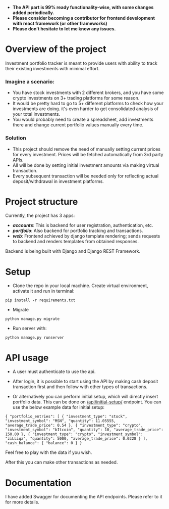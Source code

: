 - **The API part is 99% ready functionality-wise, with some changes added periodically.**
- **Please consider becoming a contributor for frontend development with react framework (or other frameworks)**
- **Please don't hesitate to let me know any issues.**

# Overview of the project
Investment portfolio tracker is meant to provide users with ability to track their existing investments with
minimal effort.

### Imagine a scenario: 
- You have stock investments with 2 different brokers, 
and you have some crypto investments on 3+ trading platforms for some reason.
- It would be pretty hard to go to 5+ different platforms to check how your investments are doing.
it's even harder to get consolidated analysis of your total investments.
- You would probably need to create a spreadsheet, add investments there and change current portfolio values manually every time.

### Solution
- This project should remove the need of manually setting current prices for every investment.
Prices will be fetched automatically from 3rd party APIs.
- All will be done by setting initial investment amounts via making virtual transaction.
- Every subsequent transaction will be needed only for reflecting actual deposit/withdrawal in investment platforms.

# Project structure
Currently, the project has 3 apps:

- _**accounts**_: This is backend for user registration, authentication, etc.
- _**portfolio**_: Also backend for portfolio tracking and transactions.
- _**web**_: Frontend achieved by django template rendering; sends requests to backend and renders templates from obtained
responses.

Backend is being built with Django and Django REST Framework.

# Setup
- Clone the repo in your local machine. Create virtual environment, activate it and run in terminal:
```
pip install -r requirements.txt
```
- Migrate 
```
python manage.py migrate
```

- Run server with:
```
python manage.py runserver
```

# API usage
- A user must authenticate to use the api.

- After login, it is possible to start using the API by making cash deposit transaction first and then follow with other types 
of transactions.

- Or alternatively you can perform initial setup, which will directly insert portfolio data.
This can be done on [/api/initial-setup/]() endpoint. You can use the below example data for initial setup:

`{
    "portfolio_entries": [
        {
            "investment_type": "stock",
            "investment_symbol": "MSN",
            "quantity": 11.05555,
            "average_trade_price": 0.54
        },
        {
            "investment_type": "crypto",
            "investment_symbol": "bItcoin",
            "quantity": 10,
            "average_trade_price": 150.00
        },
        {
            "investment_type": "crypto",
            "investment_symbol": "ziLLiqa",
            "quantity": 5000,
            "average_trade_price": 0.0228
        }
    ],
    "cash_balance": {
        "balance": 0
    }
}`

Feel free to play with the data if you wish.

After this you can make other transactions as needed.

# Documentation
I have added Swagger for documenting the API endpoints. Please refer to it for more details.
